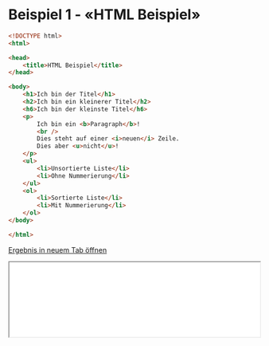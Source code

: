 # Beispiel 1 - «HTML Beispiel»

```html
<!DOCTYPE html>
<html>

<head>
    <title>HTML Beispiel</title>
</head>

<body>
    <h1>Ich bin der Titel</h1>
    <h2>Ich bin ein kleinerer Titel</h2>
    <h6>Ich bin der kleinste Titel</h6>
    <p>
        Ich bin ein <b>Paragraph</b>!
        <br />
        Dies steht auf einer <i>neuen</i> Zeile.
        Dies aber <u>nicht</u>!
    </p>
    <ul>
        <li>Unsortierte Liste</li>
        <li>Ohne Nummerierung</li>
    </ul>
    <ol>
        <li>Sortierte Liste</li>
        <li>Mit Nummerierung</li>
    </ol>
</body>

</html>
```

<a href="./01_html_result.html">Ergebnis in neuem Tab öffnen</a>

<iframe src="./01_html_result.html" width="100%"></iframe>
